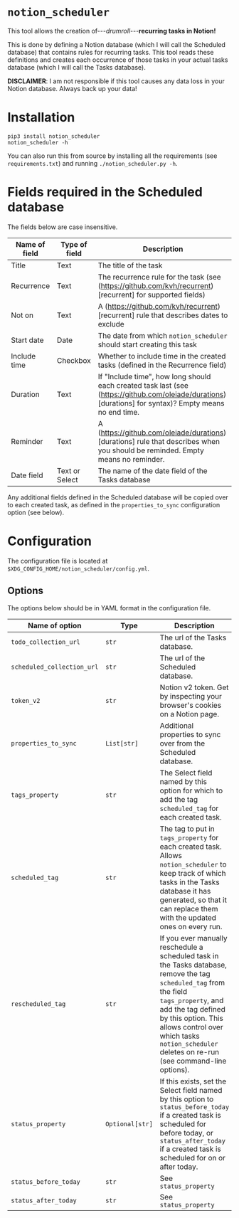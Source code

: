 # `notion_scheduler`

This tool allows the creation of---*drumroll*---**recurring tasks in Notion!**

This is done by defining a Notion database (which I will call the Scheduled database) that contains rules for recurring tasks.
This tool reads these definitions and creates each occurrence of those tasks in your actual tasks database (which I will call the Tasks database).

**DISCLAIMER**: I am not responsible if this tool causes any data loss in your Notion database. Always back up your data!

# Installation

```
pip3 install notion_scheduler
notion_scheduler -h
```

You can also run this from source by installing all the requirements (see `requirements.txt`) and running `./notion_scheduler.py -h`.

# Fields required in the Scheduled database

The fields below are case insensitive.

| Name of field | Type of field | Description |
|-|-|-|
| Title | Text | The title of the task |
| Recurrence | Text | The recurrence rule for the task (see (https://github.com/kvh/recurrent)[recurrent] for supported fields) |
| Not on | Text | A (https://github.com/kvh/recurrent)[recurrent] rule that describes dates to exclude |
| Start date | Date | The date from which `notion_scheduler` should start creating this task |
| Include time | Checkbox | Whether to include time in the created tasks (defined in the Recurrence field) |
| Duration | Text | If "Include time", how long should each created task last (see (https://github.com/oleiade/durations)[durations] for syntax)? Empty means no end time. |
| Reminder | Text | A (https://github.com/oleiade/durations)[durations] rule that describes when you should be reminded. Empty means no reminder. |
| Date field | Text or Select | The name of the date field of the Tasks database |

Any additional fields defined in the Scheduled database will be copied over to each created task, as defined in the `properties_to_sync` configuration option (see below).

# Configuration

The configuration file is located at `$XDG_CONFIG_HOME/notion_scheduler/config.yml`.

## Options

The options below should be in YAML format in the configuration file.

| Name of option | Type | Description |
|-|-|-|
| `todo_collection_url` | `str` | The url of the Tasks database. |
| `scheduled_collection_url` | `str` | The url of the Scheduled database. |
| `token_v2` | `str` | Notion v2 token. Get by inspecting your browser's cookies on a Notion page. |
| `properties_to_sync` | `List[str]` | Additional properties to sync over from the Scheduled database. |
| `tags_property` | `str` | The Select field named by this option for which to add the tag `scheduled_tag` for each created task. |
| `scheduled_tag` | `str` | The tag to put in `tags_property` for each created task. Allows `notion_scheduler` to keep track of which tasks in the Tasks database it has generated, so that it can replace them with the updated ones on every run. |
| `rescheduled_tag` | `str` | If you ever manually reschedule a scheduled task in the Tasks database, remove the tag `scheduled_tag` from the field `tags_property`, and add the tag defined by this option. This allows control over which tasks `notion_scheduler` deletes on re-run (see command-line options). |
| `status_property` | `Optional[str]` | If this exists, set the Select field named by this option to `status_before_today` if a created task is scheduled for before today, or `status_after_today` if a created task is scheduled for on or after today. |
| `status_before_today` | `str` | See `status_property` |
| `status_after_today` | `str` | See `status_property` |

